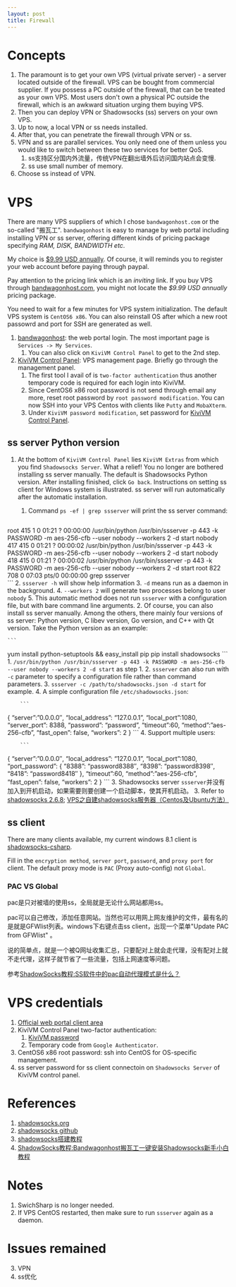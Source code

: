 ```yaml
---
layout: post
title: Firewall
---
```

# Concepts
1. The paramount is to get your own VPS (virtual private server) - a server located outside of the firewall. VPS can be bought from commercial supplier. If you possess a PC outside of the firewall, that can be treated as your own VPS. Most users don't own a physical PC outside the firewall, which is an awkward situation urging them buying VPS.
2. Then you can deploy VPN or Shadowsocks (ss) servers on your own VPS.
3. Up to now, a local VPN or ss needs installed.
4. After that, you can penetrate the firewall through VPN or ss.
5. VPN and ss are parallel services. You only need one of them unless you would like to switch between these two services for better QoS.
    1. ss支持区分国内外流量，传统VPN在翻出墙外后访问国内站点会变慢.
    2. ss use small number of memory.
6. Choose ss instead of VPN.

# VPS
There are many VPS suppliers of which I chose `bandwagonhost.com` or the so-called "搬瓦工". `bandwagonhost` is easy to manage by web portal including installing VPN or ss server, offering different kinds of pricing package specifying _RAM, DISK, BANDWIDTH etc_.

My choice is [$9.99 USD annually](https://bandwagonhost.com/cart.php?a=confproduct&i=1). Of course, it will reminds you to register your web account before paying through paypal.

Pay attention to the pricing link which is an _inviting_ link. If you buy VPS through [bandwagonhost.com](https://bandwagonhost.comm), you might not locate the _$9.99 USD annually_ pricing package.

You need to wait for a few minutes for VPS system initialization. The default VPS system is `CentOS6 x86`. You can also reinstall OS after which a new root passowrd and port for SSH are generated as well.

1. [bandwagonhost](https://bandwagonhost.com/clientarea.php): the web portal login. The most important page is `Services -> My Services`.
    1. You can also click on `KiviVM Control Panel` to get to the 2nd step.
2. [KiviVM Control Panel](https://kiwivm.it7.net): VPS management page. Briefly go through the management panel.
    1. The first tool I avail of is `two-factor authentication` thus another temporary code is required for each login into KiviVM.
    2. Since CentOS6 x86 root password is not send through email any more, reset root password by `root password modification`. You can now SSH into your VPS Centos with clients like `Putty` and `MobaXterm`.
	3. Under `KiviVM password modification`, set password for [KiviVM Control Panel](https://kiwivm.it7.net).

## ss server Python version
1. At the bottom of `KiviVM Control Panel` lies `KiviVM Extras` from which you find `Shadowsocks Server`. What a relief! You no longer are bothered installing ss server manually. The default is Shadowsocks Python version. After installing finished, click `Go back`. Instructions on setting ss client for Windows system is illustrated. ss server will run automatically after the automatic installation.
    1. Command `ps -ef | grep ssserver` will print the ss server command:

        ```
root       415     1  0 01:21 ?        00:00:00 /usr/bin/python /usr/bin/ssserver -p 443 -k PASSWORD -m aes-256-cfb --user nobody --workers 2 -d start
nobody     417   415  0 01:21 ?        00:00:02 /usr/bin/python /usr/bin/ssserver -p 443 -k PASSWORD -m aes-256-cfb --user nobody --workers 2 -d start
nobody     418   415  0 01:21 ?        00:00:02 /usr/bin/python /usr/bin/ssserver -p 443 -k PASSWORD -m aes-256-cfb --user nobody --workers 2 -d start
root       822   708  0 07:03 pts/0    00:00:00 grep ssserver	
        ```
    2. `ssserver -h` will show help information
    3. `-d` means run as a daemon in the background.
    4. `--workers 2` will generate two processes belong to user `nobody`
    5. This automatic method does not run `ssserver` with a configuration file, but with bare command line arguments.
2. Of course, you can also install ss server manually. Among the others, there mainly four versions of ss server: Python version, C libev version, Go version, and C++ with Qt version. Take the Python version as an example:

    ```
yum install python-setuptools && easy_install pip
pip install shadowsocks
    ```
    1. `/usr/bin/python /usr/bin/ssserver -p 443 -k PASSWORD -m aes-256-cfb --user nobody --workers 2 -d start` as step 1.
    2. `ssserver` can also run with `-c` parameter to specify a configuration file rather than command parameters.
    3. `ssserver -c /path/to/shadowsocks.json -d start` for example.
	4. A simple configuration file `/etc/shadowsocks.json`:

        ```
{
“server”:”0.0.0.0″,
“local_address”: “127.0.0.1”,
“local_port”:1080,
“server_port”: 8388,
“password”: “password”,
“timeout”:60,
“method”:”aes-256-cfb”,
“fast_open”: false,
“workers”: 2
}
        ```
    4. Support multiple users:
	
        ```
{
“server”:”0.0.0.0″,
“local_address”: “127.0.0.1”,
“local_port”:1080,
“port_password”:
{
    “8388”: “password8388″,
    “8398”: “password8398″,
    “8418”: “password8418″
  },
“timeout”:60,
“method”:”aes-256-cfb”,
“fast_open”: false,
“workers”: 2
}
        ```
3. Shadowsocks server `ssserver`并没有加入到开机启动，如果需要则要创建一个启动脚本，使其开机启动。
3. Refer to [shadowsocks 2.6.8](https://pypi.python.org/pypi/shadowsocks); [VPS之自建shadowsocks服务器（Centos及Ubuntu方法）](http://www.vtestvps.tk/?p=18)

## ss client
There are many clients available, my current windows 8.1 client is [shadowsocks-csharp](https://github.com/shadowsocks/shadowsocks-csharp).

Fill in the `encryption method`, `server port`, `password`, and `proxy port` for client. The default proxy mode is `PAC` (Proxy auto-config) not `Global`.

### PAC VS Global
pac是只对被墙的使用ss，全局就是无论什么网站都用ss。

pac可以自己修改，添加任意网站。当然也可以用网上网友维护的文件，最有名的是就是GFWlist列表。windows下右键点击ss client，出现一个菜单"Update PAC from GFWlist" 。

说的简单点，就是一个被Q网址收集汇总，只要配对上就会走代理，没有配对上就不走代理，这样子就节省了一些流量，包括上网速度等问题。

参考[ShadowSocks教程:SS软件中的pac自动代理模式是什么？](http://shadowsocks.info/shadowsocks-pac/)

# VPS credentials
1. [Official web portal client area](https://bandwagonhost.com/clientarea.php)
2. KiviVM Control Panel two-factor authentication:
    1. [KiviVM password](https://kiwivm.it7.net)
    2. Temporary code from `Google Authenticator`.
3. CentOS6 x86 root password: ssh into CentOS for OS-specific management.
4. ss server password for ss client connectoin on `Shadowsocks Server` of KiviVM control panel.

# References
1. [shadowsocks.org](http://shadowsocks.org)
2. [shadowsocks github](https://github.com/shadowsocks/shadowsocks)
3. [shadowsocks搭建教程](http://shadowsocks.blogspot.com/2015/01/shadowsocks.html)
4. [ShadowSocks教程:Bandwagonhost搬瓦工一键安装Shadowsocks新手小白教程](http://shadowsocks.info/shadowsocks-bandwagonhost/)

# Notes
1. SwichSharp is no longer needed.
2. If VPS CentOS restarted, then make sure to run `ssserver` again as a daemon.

# Issues remained
3. VPN
4. ss优化
